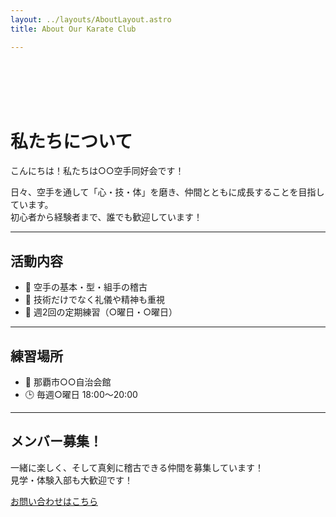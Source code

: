 ```yaml
---
layout: ../layouts/AboutLayout.astro
title: About Our Karate Club

---
```

<br><br>
<br><br>


# 私たちについて

こんにちは！私たちは○○空手同好会です！

日々、空手を通して「心・技・体」を磨き、仲間とともに成長することを目指しています。  
初心者から経験者まで、誰でも歓迎しています！

---
## 活動内容
- 🥋 空手の基本・型・組手の稽古
- 💬 技術だけでなく礼儀や精神も重視
- 📅 週2回の定期練習（○曜日・○曜日）


---
## 練習場所
- 📍 那覇市○○自治会館
- 🕒 毎週○曜日 18:00～20:00

---
## メンバー募集！
一緒に楽しく、そして真剣に稽古できる仲間を募集しています！  
見学・体験入部も大歓迎です！

[お問い合わせはこちら](/contact)
